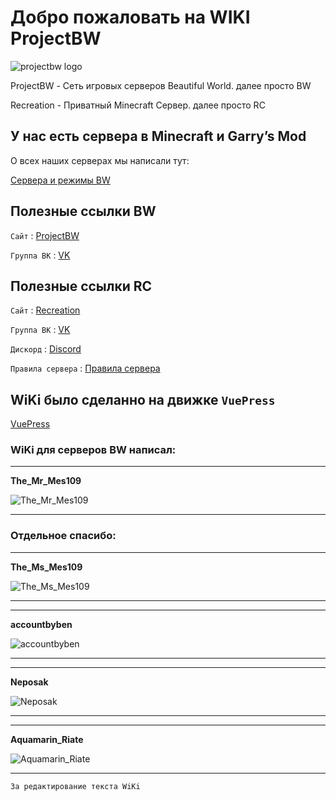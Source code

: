 # Добро пожаловать на WIKI ProjectBW

<!-- you don't need to prepend `/bar/` to `/images/hero.png` manually -->
![projectbw logo](https://wiki.projectbw.ru/images/hero.png)

ProjectBW - Сеть игровых серверов Beautiful World. далее просто BW

Recreation - Приватный Minecraft Сервер. далее просто RC

## У нас есть сервера в Minecraft и Garry’s Mod

О всех наших серверах мы написали тут: 

[Сервера и режимы BW](https://wiki.projectbw.ru/server/)



## **Полезные ссылки BW**

`Сайт` : [ProjectBW](https://projectbw.ru/)

`Группа ВК` : [VK](https://vk.com/projectbw)


## **Полезные ссылки RC**

`Сайт` : [Recreation](https://recreation.projectbw.ru)

`Группа ВК` : [VK](https://vk.com/recreation_mine)

`Дискорд` : [Discord](https://discord.gg/WQJcsysUmN)

`Правила сервера` : [Правила сервера](https://vk.com/@recreation_mine-prvila-servera-recreation)


## WiKi было сделанно на движке `VuePress`
[VuePress](https://vuepress.vuejs.org/)

### WiKi для серверов BW написал: 

***

**The_Mr_Mes109**

![The_Mr_Mes109](https://mc.projectbw.ru/api/skin-api/avatars/face/The_Mr_Mes109)

***

### Отдельное спасибо:

***

**The_Ms_Mes109**

![The_Ms_Mes109](https://mc.projectbw.ru/api/skin-api/avatars/face/The_Ms_Mes109)

***

***

**accountbyben**

![accountbyben](https://mc.projectbw.ru/api/skin-api/avatars/face/accountbyben)

***

***

**Neposak**

![Neposak](https://mc.projectbw.ru/api/skin-api/avatars/face/Neposak)

***

***
**Aquamarin_Riate** 

![Aquamarin_Riate](https://mc.projectbw.ru/api/skin-api/avatars/face/Aquamarin_Riate)

***

`За редактирование текста WiKi`


